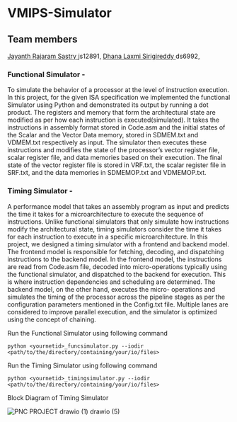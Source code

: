 # VMIPS-Simulator

## Team members
[Jayanth Rajaram Sastry ](mailto:js12891@nyu.edu) js12891, 
[Dhana Laxmi Sirigireddy ](mailto:ds6992@nyu.edu)ds6992,

### Functional Simulator - 
To simulate the behavior of
a processor at the level of instruction execution. In this
project, for the given ISA specification we implemented
the functional Simulator using Python and demonstrated its
output by running a dot product. The registers and memory
that form the architectural state are modified as per how each
instruction is executed(simulated).
It takes the instructions in assembly format stored in
Code.asm and the initial states of the Scalar and the Vector
Data memory, stored in SDMEM.txt and VDMEM.txt
respectively as input. The simulator then executes these
instructions and modifies the state of the processor’s vector
register file, scalar register file, and data memories based
on their execution. The final state of the vector register
file is stored in VRF.txt, the scalar register file in SRF.txt,
and the data memories in SDMEMOP.txt and VDMEMOP.txt.


### Timing Simulator - 
A performance model that takes
an assembly program as input and predicts the time it
takes for a microarchitecture to execute the sequence of
instructions. Unlike functional simulators that only simulate
how instructions modify the architectural state, timing
simulators consider the time it takes for each instruction to
execute in a specific microarchitecture.
In this project, we designed a timing simulator with
a frontend and backend model. The frontend model
is responsible for fetching, decoding, and dispatching
instructions to the backend model. In the frontend model,
the instructions are read from Code.asm file, decoded into
micro-operations typically using the functional simulator,
and dispatched to the backend for execution. This is where
instruction dependencies and scheduling are determined.
The backend model, on the other hand, executes the micro-
operations and simulates the timing of the processor across
the pipeline stages as per the configuration parameters
mentioned in the Config.txt file. Multiple lanes are considered to improve parallel execution, and the simulator is optimized using the concept of chaining.

Run the Functional Simulator using following command
```
python <yournetid>_funcsimulator.py --iodir <path/to/the/directory/containing/your/io/files>
```

Run the Timing Simulator using following command
```
python <yournetid>_timingsimulator.py --iodir <path/to/the/directory/containing/your/io/files>
```

Block Diagram of Timing Simulator

![PNC PROJECT drawio (1) drawio (5)](https://user-images.githubusercontent.com/63849382/235380101-f0c32574-852e-4fb3-aa97-e55c7ce0790e.png)
